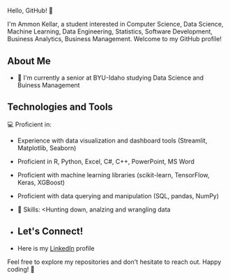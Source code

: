 # <Ammon Kellar>

Hello, GitHub! 👋

I'm Ammon Kellar, a student interested in Computer Science, Data Science, Machine Learning, Data Engineering, Statistics, Software Development, Business Analytics, Business Management. Welcome to my GitHub profile!

## About Me

- 🌱 I'm currently a senior at BYU-Idaho studying Data Science and Buiness Management

## Technologies and Tools
💻 Proficient in:

-	Experience with data visualization and dashboard tools (Streamlit, Matplotlib, Seaborn)
-	Proficient in R, Python, Excel, C#, C++, PowerPoint, MS Word
-	Proficient with machine learning libraries (scikit-learn, TensorFlow, Keras, XGBoost)
-	Proficient with data querying and manipulation (SQL, pandas, NumPy)
- 🚀 Skills: <Hunting down, analzing and wrangling data


- ## Let's Connect!

- Here is my [LinkedIn](www.linkedin.com/in/ammon-kellar-583a2725a) profile

Feel free to explore my repositories and don't hesitate to reach out. Happy coding! 🚀

